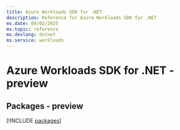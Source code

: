 ```yaml
---
title: Azure Workloads SDK for .NET
description: Reference for Azure Workloads SDK for .NET
ms.date: 09/02/2025
ms.topic: reference
ms.devlang: dotnet
ms.service: workloads
---
```

# Azure Workloads SDK for .NET - preview
## Packages - preview
[!INCLUDE [packages](workloads-index.md)]